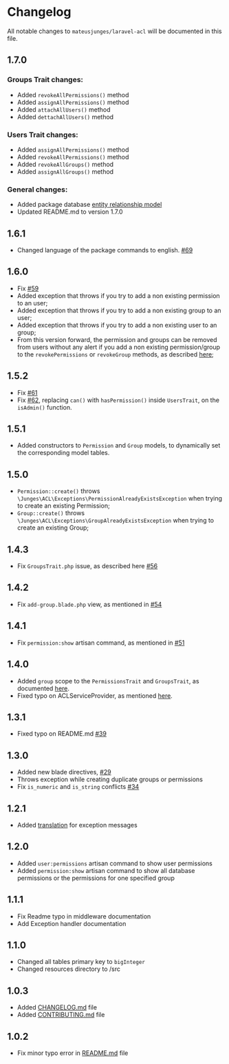 # Changelog

All notable changes to `mateusjunges/laravel-acl` will be documented in this file.

## 1.7.0
### Groups Trait changes:
- Added `revokeAllPermissions()` method
- Added `assignAllPermissions()` method
- Added `attachAllUsers()` method
- Added `dettachAllUsers()` method

### Users Trait changes:
- Added `assignAllPermissions()` method
- Added `revokeAllPermissions()` method
- Added `revokeAllGroups()` method
- Added `assignAllGroups()` method


### General changes:
- Added package database [entity relationship model](https://github.com/mateusjunges/laravel-acl/blob/masterdocs/database-model.png)
- Updated README.md to version 1.7.0

## 1.6.1
- Changed language of the package commands to english. [#69](https://github.com/mateusjunges/laravel-acl/issues/69)

## 1.6.0
- Fix [#59](https://github.com/mateusjunges/laravel-acl/issues/59)
- Added exception that throws if you try to add a non existing permission to an user;
- Added exception that throws if you try to add a non existing group to an user;
- Added exception that throws if you try to add a non existing user to an group;
- From this version forward, the permission and groups can be removed from users without any alert 
if you add a non existing permission/group to the `revokePermissions` or `revokeGroup` methods,
 as described [here](https://github.com/mateusjunges/laravel-acl/issues/59#issuecomment-491426217);

## 1.5.2
- Fix [#61](https://github.com/mateusjunges/laravel-acl/issues/61)
- Fix [#62](https://github.com/mateusjunges/laravel-acl/issues/62), replacing `can()` with `hasPermission()` inside `UsersTrait`, on the `isAdmin()` function.

## 1.5.1
- Added constructors to `Permission` and `Group` models, to dynamically set the corresponding model tables.

## 1.5.0
- `Permission::create()` throws `\Junges\ACL\Exceptions\PermissionAlreadyExistsException` when trying to create an existing Permission;
- `Group::create()` throws `\Junges\ACL\Exceptions\GroupAlreadyExistsException` when trying to create an existing Group;

## 1.4.3
- Fix `GroupsTrait.php` issue, as described here [#56](https://github.com/mateusjunges/laravel-acl/issues/56)

## 1.4.2
- Fix `add-group.blade.php` view, as mentioned in [#54](https://github.com/mateusjunges/laravel-acl/issues/54)

## 1.4.1
- Fix `permission:show` artisan command, as mentioned in [#51](https://github.com/mateusjunges/laravel-acl/issues/51)

## 1.4.0
- Added `group` scope to the `PermissionsTrait` and `GroupsTrait`, as documented [here](https://github.com/mateusjunges/laravel-acl/tree/master#local-scopes).
- Fixed typo on ACLServiceProvider, as mentioned [here](https://github.com/mateusjunges/laravel-acl/issues/44).

## 1.3.1
- Fixed typo on README.md [#39](https://github.com/mateusjunges/laravel-acl/issues/39)
## 1.3.0
- Added new blade directives, [#29](https://github.com/mateusjunges/laravel-acl/issues/29)
- Throws exception while creating duplicate groups or permissions
- Fix `is_numeric` and `is_string` conflicts [#34](https://github.com/mateusjunges/laravel-acl/issues/34)

## 1.2.1
- Added [translation](https://github.com/mateusjunges/laravel-acl/tree/master/src/resources/lang) for exception messages

## 1.2.0
- Added `user:permissions` artisan command to show user permissions
- Added `permission:show` artisan command to show all database permissions or the
permissions for one specified group

## 1.1.1
- Fix Readme typo in middleware documentation
- Add Exception handler documentation

## 1.1.0
- Changed all tables primary key to `bigInteger` 
- Changed resources directory to /src

## 1.0.3
- Added [CHANGELOG.md](https://github.com/mateusjunges/laravel-acl/blob/master/CHANGELOG.md) file 
- Added [CONTRIBUTING.md](https://github.com/mateusjunges/laravel-acl/blob/master/CONTRIBUTING.md) file 

## 1.0.2
- Fix minor typo error in [README.md](https://github.com/mateusjunges/laravel-acl/blob/master/README.md) file 
